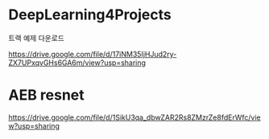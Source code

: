 # DeepLearning4Projects

트랙 예제 다운로드

https://drive.google.com/file/d/17iNM35IjHJud2ry-ZX7UPxqvGHs6GA6m/view?usp=sharing

# AEB resnet

https://drive.google.com/file/d/1SikU3qa_dbwZAR2Rs8ZMzrZe8fdErWfc/view?usp=sharing
